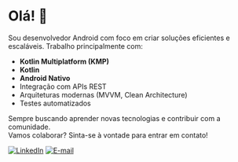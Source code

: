 # Olá! 👋

Sou desenvolvedor Android com foco em criar soluções eficientes e escaláveis. Trabalho principalmente com:

- **Kotlin Multiplatform (KMP)**
- **Kotlin**
- **Android Nativo**
- Integração com APIs REST
- Arquiteturas modernas (MVVM, Clean Architecture)
- Testes automatizados

Sempre buscando aprender novas tecnologias e contribuir com a comunidade.  
Vamos colaborar? Sinta-se à vontade para entrar em contato!

[![LinkedIn](https://img.shields.io/badge/LinkedIn-blue?logo=linkedin)](https://www.linkedin.com/in/seu-usuario/)
[![E-mail](https://img.shields.io/badge/Email-contato-green)](mailto:seu-email@exemplo.com)

<!--
Dica: personalize seu LinkedIn e e-mail acima!
-->

